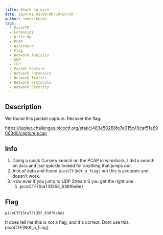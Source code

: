 ```yaml
---
title: Shark on wire
date: 2024-01-01T00:00:00+00:00
author: JonesCKevin
tags:
  - PicoCTF
  - Forensics
  - Write-Up
  - PCAP
  - Wireshark
  - Flag
  - Network Analysis
  - UDP
  - TCP
  - Packet Capture
  - Network Forensics
  - Network Traffic
  - Network Protocols
  - Network Security
---
```


## Description

We found this packet capture. Recover the flag.

<https://jupiter.challenges.picoctf.org/static/483e50268fe7e015c49caf51a69063d0/capture.pcap>

## Info

1. Doing a quick Cursery search on the PCAP in wireshark, I did a search on `data` and jsut quickly looked for anything that jumps out.
2. Alot of data and found `picoCTF{N0t_a_fLag}` but this is accurate and doesn't work.
3. How ever if you jump to UDP Stream 6 you get the right one.
   1. picoCTF{StaT31355_636f6e6e}  

## Flag

`picoCTF{StaT31355_636f6e6e}`

It does tell me this is not a flag, and it's correct. Dont use this.
picoCTF{N0t_a_fLag}
